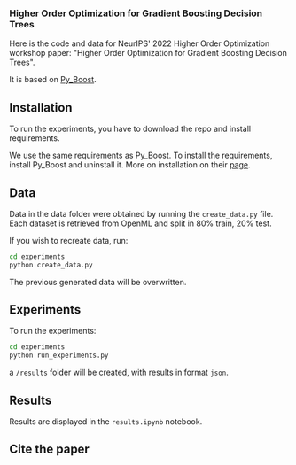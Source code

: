 ### Higher Order Optimization for Gradient Boosting Decision Trees

Here is the code and data for NeurIPS' 2022 Higher Order Optimization workshop paper: "Higher Order Optimization for Gradient Boosting Decision Trees".

It is based on [Py_Boost](https://github.com/sb-ai-lab/Py-Boost). 

## Installation

To run the experiments, you have to download the repo and install requirements.

We use the same requirements as Py_Boost. To install the requirements, install Py_Boost and uninstall it. More on installation on their [page](https://github.com/sb-ai-lab/Py-Boost). 


## Data

Data in the data folder were obtained by running the `create_data.py` file. Each dataset is retrieved from OpenML and split in 80% train, 20% test.

If you wish to recreate data, run:
```bash
cd experiments
python create_data.py
```

The previous generated data will be overwritten.

## Experiments

To run the experiments:
```bash
cd experiments
python run_experiments.py
```
a `/results` folder will be created, with results in format `json`. 

## Results

Results are displayed in the `results.ipynb` notebook. 

## Cite the paper

